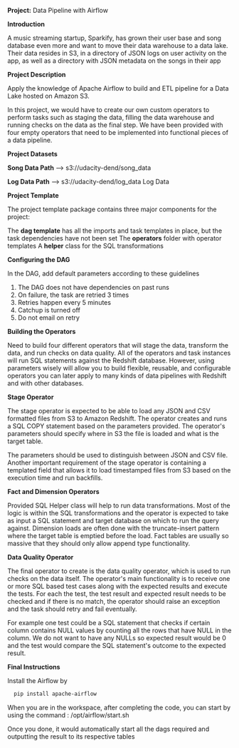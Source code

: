 <b>Project:</b> Data Pipeline with Airflow

<b>Introduction</b>

A music streaming startup, Sparkify, has grown their user base and song database even more and want to move their data warehouse to a data lake. Their data resides in S3, in a directory of JSON logs on user activity on the app, as well as a directory with JSON metadata on the songs in their app

<b>Project Description</b>

Apply the knowledge of Apache Airflow to build and ETL pipeline for a Data Lake hosted on Amazon S3.

In this project, we would have to create our own custom operators to perform tasks such as staging the data, filling the data warehouse and running checks on the data as the final step. We have been provided with four empty operators that need to be implemented into functional pieces of a data pipeline. 

<b>Project Datasets</b>

<b>Song Data Path</b> --> s3://udacity-dend/song_data 

<b>Log Data Path</b> --> s3://udacity-dend/log_data Log Data 

<b>Project Template</b>

The project template package contains three major components for the project:

The <b>dag template</b> has all the imports and task templates in place, but the task dependencies have not been set
The <b>operators</b> folder with operator templates
A <b>helper</b> class for the SQL transformations

<b>Configuring the DAG</b>

In the DAG, add default parameters according to these guidelines

1. The DAG does not have dependencies on past runs
2. On failure, the task are retried 3 times
3. Retries happen every 5 minutes
4. Catchup is turned off
5. Do not email on retry


<b>Building the Operators</b>

Need to build four different operators that will stage the data, transform the data, and run checks on data quality. All of the operators and task instances will run SQL statements against the Redshift database. However, using parameters wisely will allow you to build flexible, reusable, and configurable operators you can later apply to many kinds of data pipelines with Redshift and with other databases.

<b>Stage Operator</b>

The stage operator is expected to be able to load any JSON and CSV formatted files from S3 to Amazon Redshift. The operator creates and runs a SQL COPY statement based on the parameters provided. The operator's parameters should specify where in S3 the file is loaded and what is the target table.

The parameters should be used to distinguish between JSON and CSV file. Another important requirement of the stage operator is containing a templated field that allows it to load timestamped files from S3 based on the execution time and run backfills.

<b>Fact and Dimension Operators</b>

Provided SQL Helper class will help to run data transformations. Most of the logic is within the SQL transformations and the operator is expected to take as input a SQL statement and target database on which to run the query against. Dimension loads are often done with the truncate-insert pattern where the target table is emptied before the load. Fact tables are usually so massive that they should only allow append type functionality.

<b>Data Quality Operator</b>

The final operator to create is the data quality operator, which is used to run checks on the data itself. The operator's main functionality is to receive one or more SQL based test cases along with the expected results and execute the tests. For each the test, the test result and expected result needs to be checked and if there is no match, the operator should raise an exception and the task should retry and fail eventually.

For example one test could be a SQL statement that checks if certain column contains NULL values by counting all the rows that have NULL in the column. We do not want to have any NULLs so expected result would be 0 and the test would compare the SQL statement's outcome to the expected result.

<b>Final Instructions</b>

Install the Airflow by 
```sh
  pip install apache-airflow
```

When you are in the workspace, after completing the code, you can start by using the command : /opt/airflow/start.sh

Once you done, it would automatically start all the dags required and outputting the result to its respective tables
